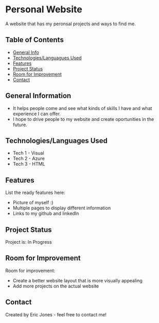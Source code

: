 # Personal Website
A website that has my peronsal projects and ways to find me.

## Table of Contents
* [General Info](#general-information)
* [Technologies/Languagues Used](#technologies/Languages-used)
* [Features](#features)
* [Project Status](#project-status)
* [Room for Improvement](#room-for-improvement)
* [Contact](#contact)
<!-- * [License](#license) -->


## General Information
- It helps people come and see what kinds of skills I have and what experience I can offer.
- I hope to drive people to my website and create oportunities in the future.
<!-- You don't have to answer all the questions - just the ones relevant to your project. -->


## Technologies/Languages Used
- Tech 1 - Visual 
- Tech 2 - Azure
- Tech 3 - HTML


## Features
List the ready features here:
- Picture of myself :)
- Multiple pages to display different information
- Links to my github and linkedIn


## Project Status
Project is: In Progress 


## Room for Improvement
Room for improvement:
- Create a better website layout that is more visually appealing
- Add more projects on the actual website


## Contact
Created by Eric Jones - feel free to contact me!


<!-- Optional -->
<!-- ## License -->
<!-- This project is open source and available under the [... License](). -->

<!-- You don't have to include all sections - just the one's relevant to your project -->
